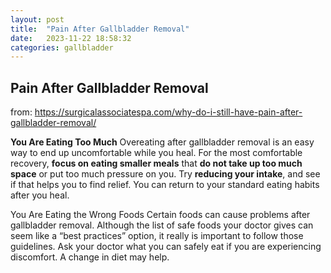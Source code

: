 ```yaml
---
layout: post
title:  "Pain After Gallbladder Removal"
date:   2023-11-22 18:58:32 
categories: gallbladder
---
```

## Pain After Gallbladder Removal

from: https://surgicalassociatespa.com/why-do-i-still-have-pain-after-gallbladder-removal/

**You Are Eating Too Much**
Overeating after gallbladder removal is an easy way to end up uncomfortable while you heal. For the most comfortable recovery, **focus on eating smaller meals** that **do not take up too much space** or put too much pressure on you. Try **reducing your intake**, and see if that helps you to find relief. You can return to your standard eating habits after you heal.     

You Are Eating the Wrong Foods
Certain foods can cause problems after gallbladder removal. Although the list of safe foods your doctor gives can seem like a “best practices” option, it really is important to follow those guidelines. Ask your doctor what you can safely eat if you are experiencing discomfort. A change in diet may help. 

